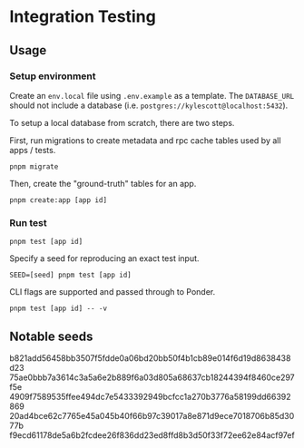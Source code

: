 # Integration Testing

## Usage

### Setup environment

Create an `env.local` file using `.env.example` as a template. The `DATABASE_URL` should not include a database (i.e. `postgres://kylescott@localhost:5432`).

To setup a local database from scratch, there are two steps.

First, run migrations to create metadata and rpc cache tables used by all apps / tests.

```pnpm migrate```

Then, create the "ground-truth" tables for an app.

```pnpm create:app [app id]```

### Run test

```pnpm test [app id]```

Specify a seed for reproducing an exact test input.

```SEED=[seed] pnpm test [app id]```

CLI flags are supported and passed through to Ponder.

```pnpm test [app id] -- -v```

## Notable seeds

b821add56458bb3507f5fdde0a06bd20bb50f4b1cb89e014f6d19d8638438d23
75ae0bbb7a3614c3a5a6e2b889f6a03d805a68637cb18244394f8460ce297f5e
4909f7589535ffee494dc7e5433392949bcfcc1a270b3776a58199dd66392869
20ad4bce62c7765e45a045b40f66b97c39017a8e871d9ece7018706b85d3077b
f9ecd61178de5a6b2fcdee26f836dd23ed8ffd8b3d50f33f72ee62e84acf97ef